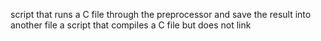 script that runs a C file through the preprocessor and save the result into another file
a script that compiles a C file but does not link
